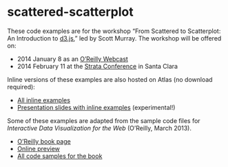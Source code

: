 # scattered-scatterplot

These code examples are for the workshop “From Scattered to Scatterplot: An Introduction to [d3.js](http://d3js.org),” led by Scott Murray.  The workshop will be offered on:

- 2014 January 8 as an [O’Reilly Webcast](http://oreillynet.com/pub/e/2952)
- 2014 February 11 at the [Strata Conference](http://strataconf.com/strata2014/public/schedule/detail/32866) in Santa Clara

Inline versions of these examples are also hosted on Atlas (no download required):

- [All inline examples](http://chimera.labs.oreilly.com/books/1234000002001/ch01.html)
- [Presentation slides with inline examples](http://scatteredtoscatterplot.strataconf.com) (experimental!)

Some of these examples are adapted from the sample code files for *Interactive Data Visualization for the Web* (O’Reilly, March 2013).

- [O’Reilly book page](http://shop.oreilly.com/product/0636920026938.do)
- [Online preview](http://chimera.labs.oreilly.com/books/1230000000345/)
- [All code samples for the book](https://github.com/alignedleft/d3-book)
